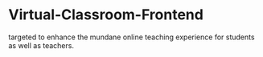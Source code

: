 # Virtual-Classroom-Frontend
targeted to enhance the mundane online teaching experience for students as well as teachers.
